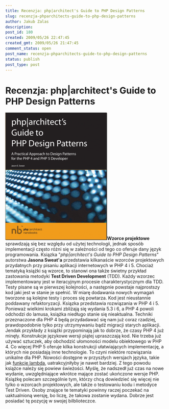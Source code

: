 ```yaml
---
title: Recenzja: php|architect's Guide to PHP Design Patterns
slug: recenzja-phparchitects-guide-to-php-design-patterns
author: Jakub Zalas
description: 
post_id: 180
created: 2009/05/26 22:47:45
created_gmt: 2009/05/26 21:47:45
comment_status: open
post_name: recenzja-phparchitects-guide-to-php-design-patterns
status: publish
post_type: post
---
```


<!--Wzorce projektowe sprawdzają się bez względu od użytej technologii, jednak sposób implementacji często różni się w zależności od tego co oferuje dany język programowania. Ksiązka "php|architect's Guide to PHP Design Patterns" autorstwa Jasona Sweat'a przedstawia kilkanaście wzorców projektowych przydatnych przy pisaniu aplikacji internetowych w PHP 4 i 5. Chociaż tematyką książki są wzorce, to stanowi ona także świetny przykład zastowania metodyki Test Driven Development (TDD).-->

# Recenzja: php|architect's Guide to PHP Design Patterns

![php|architect's Guide to PHP Design Patterns](/uploads/wp//2009/05/phparchitects-guide-to-design-patterns-319x400.png)**Wzorce projektowe** sprawdzają się bez względu od użytej technologii, jednak sposób implementacji często różni się w zależności od tego co oferuje dany język programowania. Ksiązka "_php|architect's Guide to PHP Design Patterns_" autorstwa **Jasona Sweat'a** przedstawia kilkanaście wzorców projektowych przydatnych przy pisaniu aplikacji internetowych w PHP 4 i 5. Chociaż tematyką książki są wzorce, to stanowi ona także świetny przykład zastowania metodyki **Test Driven Development** (TDD). Każdy wzorzec implementowany jest w iteracyjnym procesie charakterystycznym dla TDD. Testy pisane są w pierwszej kolejności, a następnie powstaje najprostszy kod jaki jest w stanie je spełnić. W miarę dodawania nowych wymagań tworzone są kolejne testy i proces się powtarza. Kod jest nieustannie poddawany refaktoryzacji. Ksiązka przedstawia rozwiązania w PHP 4 i 5. Ponieważ wielkimi krokami zbliżają się wydania 5.3 i 6, a PHP 4 powoli odchodzi do lamusa, książka niedługo stanie się nieaktualna. Techniki przeznaczone dla PHP 4 będą przydadawać się nam już coraz rzadziej, prawdopodobnie tylko przy utrzymywaniu bądź migracji starych aplikacji. Jendak przykłady z książki przypominają jak to dobrze, że czasy PHP 4 już minęły. Konstrukcje językowe wersji piątej upraszczają kod. Nie trzeba już używać sztuczek, aby obchodzić ułomoności modelu obiektowego w PHP 4. Co więcej PHP 5 oferuje kilka konstrukcji ułatwiających implementację, a których nie posiadają inne technologie. To czyni niektóre rozwiązania unikalne dla PHP. Nowości dostępne w przyszłych wersjach języka, takie jak [funkcje lambda](http://fabien.potencier.org/article/17/on-php-5-3-lambda-functions-and-closures), uatrakcyjniłyby je nawet bardziej. Z tego powodu książce należy się powiew świeżości. Myślę, że nadszedł już czas na nowe wydanie, uwzględniające wkrótce mające zostać ukończone wersje PHP. Książkę polecam szczególnie tym, którzy chcą dowiedzieć się więcej nie tylko o wzorcach projektowych, ale także o testowaniu kodu i metodyce Test Driven. Osoby znające te tematyki powinny raczej poczekać na uaktualnioną wersję, bo liczę, że takowa zostanie wydana. Dobrze jest posiadać tę pozycję w swojej bilblioteczce.
